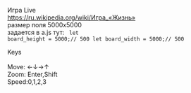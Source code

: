 Игра Live<br>
https://ru.wikipedia.org/wiki/Игра_«Жизнь»
<br>
размер поля 5000х5000<br>
задается в a.js тут:
<code>
  let board_height = 5000;// 500
  let board_width  = 5000;// 500 
</code>  

Keys<br>  
    Move: &leftarrow;&downarrow;&rightarrow;&uparrow;<br>
    Zoom: Enter,Shift<br>
    Speed:0,1,2,3<br><br>
